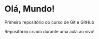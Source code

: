# Olá, Mundo!
 Primeiro repositório do curso de Git e GitHub

 Repositóriio criado durante uma aula ao vivo!
